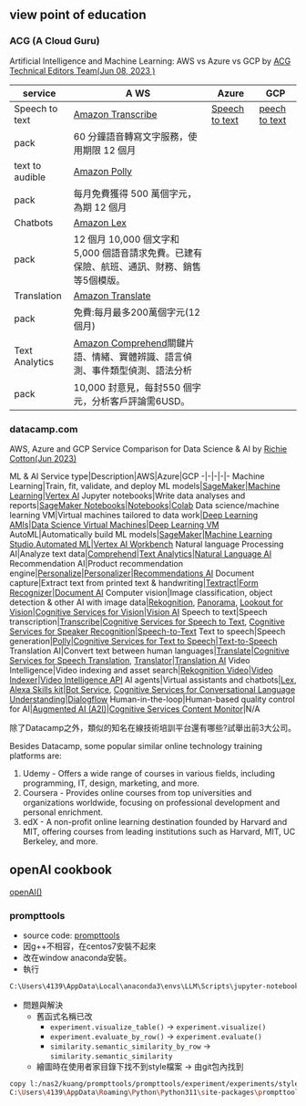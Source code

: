 
## view point of education 

### ACG (A Cloud Guru)

Artificial Intelligence and Machine Learning: AWS vs Azure vs GCP by [ACG Technical Editors Team(Jun 08, 2023 )](https://www.pluralsight.com/resources/blog/cloud/aws-vs-azure-vs-gcp-artificial-intelligence-and-machine-learning#h-speech-to-text-and-text-to-speech)

service|A WS|Azure|GCP
-|-|-|-
Speech to text|[ Amazon Transcribe](https://aws.amazon.com/tw/transcribe/)|[Speech to text]()|[peech to text](https://aws.amazon.com/tw/polly/)
pack|60 分鐘語音轉寫文字服務，使用期限 12 個月||
text to audible|[Amazon Polly](https://aws.amazon.com/tw/polly/)||
pack|每月免費獲得 500 萬個字元，為期 12 個月|||
Chatbots|[ Amazon Lex](https://aws.amazon.com/tw/lex/)||
pack|12 個月 10,000 個文字和 5,000 個語音請求免費。已建有保險、航班、通訊、財務、銷售等5個模版。||
Translation|[ Amazon Translate](https://docs.aws.amazon.com/translate/latest/dg/what-is.html)|
pack|免費:每月最多200萬個字元(12 個月)|
Text Analytics|[Amazon Comprehend](https://aws.amazon.com/tw/comprehend/)關鍵片語、情緒、實體辨識、語言偵測、事件類型偵測、語法分析|
pack|10,000 封意見，每封550 個字元，分析客戶評論需6USD。

### datacamp.com

AWS, Azure and GCP Service Comparison for Data Science & AI by [Richie Cotton(Jun 2023)](https://www.datacamp.com/cheat-sheet/aws-azure-and-gcp-service-comparison-for-data-science-and-ai)

ML & AI
Service type|Description|AWS|Azure|GCP
-|-|-|-|-
Machine Learning|Train, fit, validate, and deploy ML models|[SageMaker](https://aws.amazon.com/sagemaker)|[Machine Learning](https://azure.microsoft.com/en-us/products/machine-learning/)|[Vertex AI](https://cloud.google.com/vertex-ai/)
Jupyter notebooks|Write data analyses and reports|[SageMaker Notebooks](https://aws.amazon.com/sagemaker/notebooks/)|[Notebooks](https://visualstudio.microsoft.com/vs/features/notebooks-at-microsoft/)|[Colab](https://colab.research.google.com/notebook)
Data science/machine learning VM|Virtual machines tailored to data work|[Deep Learning AMIs](https://aws.amazon.com/machine-learning/amis/)|[Data Science Virtual Machines](https://azure.microsoft.com/en-us/products/virtual-machines/data-science-virtual-machines/)|[Deep Learning VM](https://cloud.google.com/deep-learning-vm)
AutoML|Automatically build ML models|[SageMaker](https://aws.amazon.com/sagemaker)|[Machine Learning Studio](https://ml.azure.com/),[Automated ML](https://azure.microsoft.com/en-us/products/machine-learning/automatedml/)|[Vertex AI Workbench](https://cloud.google.com/vertex-ai-workbench)
Natural language Processing AI|Analyze text data|[Comprehend](https://aws.amazon.com/comprehend/)|[Text Analytics](https://azure.microsoft.com/en-us/products/cognitive-services/text-analytics/)|[Natural Language AI](https://cloud.google.com/natural-language)
Recommendation AI|Product recommendation engine|[Personalize](https://aws.amazon.com/personalize/)|[Personalizer](https://azure.microsoft.com/en-us/products/cognitive-services/personalizer/)|[Recommendations AI](https://cloud.google.com/recommendations)
Document capture|Extract text from printed text & handwriting|[Textract](https://aws.amazon.com/textract/)|[Form Recognizer](https://azure.microsoft.com/en-us/products/form-recognizer/)|[Document AI](https://cloud.google.com/document-ai)
Computer vision|Image classification, object detection & other AI with image data|[Rekognition](https://aws.amazon.com/rekognition/), [Panorama](https://aws.amazon.com/panorama/), [Lookout for Vision](https://aws.amazon.com/lookout-for-vision/)|[Cognitive Services for Vision](https://azure.microsoft.com/en-us/products/cognitive-services/vision-services/)|[Vision AI](https://cloud.google.com/vision)
Speech to text|Speech transcription|[Transcribe](https://aws.amazon.com/transcribe/)|[Cognitive Services for Speech to Text](https://azure.microsoft.com/en-us/products/cognitive-services/speech-to-text/), [Cognitive Services for Speaker Recognition](https://azure.microsoft.com/en-us/products/cognitive-services/speaker-recognition/)|[Speech-to-Text](https://cloud.google.com/speech-to-text)
Text to speech|Speech generation|[Polly](https://aws.amazon.com/polly/)|[Cognitive Services for Text to Speech](https://azure.microsoft.com/en-us/products/cognitive-services/text-to-speech/)|[Text-to-Speech](https://cloud.google.com/text-to-speech)
Translation AI|Convert text between human languages|[Translate](https://aws.amazon.com/translate/)|[Cognitive Services for Speech Translation](https://azure.microsoft.com/en-us/products/cognitive-services/speech-translation/), [Translator](https://azure.microsoft.com/en-us/products/cognitive-services/translator/)|[Translation AI](https://cloud.google.com/translate)
Video Intelligence|Video indexing and asset search|[Rekognition Video](https://aws.amazon.com/rekognition/video-features/)|[Video Indexer](https://azure.microsoft.com/en-us/products/video-indexer/)|[Video Intelligence API](https://cloud.google.com/video-intelligence/docs)
AI agents|Virtual assistants and chatbots|[Lex](https://aws.amazon.com/lex/), [Alexa Skills kit](https://developer.amazon.com/en-US/alexa/alexa-skills-kit)|[Bot Service](https://azure.microsoft.com/en-us/products/bot-services/), [Cognitive Services for Conversational Language Understanding](https://azure.microsoft.com/en-us/products/cognitive-services/conversational-language-understanding/)|[Dialogflow](https://cloud.google.com/dialogflow/)
Human-in-the-loop|Human-based quality control for AI|[Augmented AI (A2I)](https://aws.amazon.com/augmented-ai/)|[Cognitive Services Content Monitor](https://azure.microsoft.com/en-us/products/cognitive-services/content-moderator/)|N/A

除了Datacamp之外，類似的知名在線技術培訓平台還有哪些?試舉出前3大公司。

Besides Datacamp, some popular similar online technology training platforms are:

1. Udemy - Offers a wide range of courses in various fields, including programming, IT, design, marketing, and more.
2. Coursera - Provides online courses from top universities and organizations worldwide, focusing on professional development and personal enrichment.
3. edX - A non-profit online learning destination founded by Harvard and MIT, offering courses from leading institutions such as Harvard, MIT, UC Berkeley, and more.

## openAI cookbook

[openAI()](https://github.com/openai/openai-cookbook)

### prompttools

- source code: [prompttools](https://github.com/hegelai/prompttools)
- 因g++不相容，在centos7安裝不起來
- 改在window anaconda安裝。
- 執行

```bash
C:\Users\4139\AppData\Local\anaconda3\envs\LLM\Scripts\jupyter-notebook examples/notebooks/OpenAIChatExperiment.ipynb
```

- 問題與解決
  - 舊函式名稱已改
    - `experiment.visualize_table()` -> `experiment.visualize()`
    - `experiment.evaluate_by_row()` -> `experiment.evaluate()`
    - `similarity.semantic_similarity_by_row` -> `similarity.semantic_similarity`
  - 繪圖時在使用者家目錄下找不到style檔案 -> 由git包內找到

```bash
copy l:/nas2/kuang/prompttools/prompttools/experiment/experiments/style.mplstyle \
C:\Users\4139\AppData\Roaming\Python\Python311\site-packages\prompttools\experiment\experiments
```